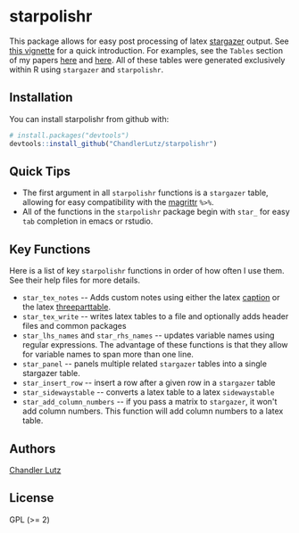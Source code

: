 
<!-- README.md is generated from README.Rmd. Please edit that file -->
starpolishr
===========

This package allows for easy post processing of latex [stargazer](https://cran.r-project.org/web/packages/stargazer/index.html) output. See [this vignette](https://github.com/ChandlerLutz/starpolishr/blob/master/vignettes/pdf/starpolishr-intro.pdf) for a quick introduction. For examples, see the `Tables` section of my papers [here](https://chandlerlutz.github.io/pdf/california-foreclosure-prevention-laws.pdf) and [here](https://chandlerlutz.github.io/pdf/local-labor-markets-canada-us.pdf). All of these tables were generated exclusively within R using `stargazer` and `starpolishr`.

Installation
------------

You can install starpolishr from github with:

``` r
# install.packages("devtools")
devtools::install_github("ChandlerLutz/starpolishr")
```

Quick Tips
----------

-   The first argument in all `starpolishr` functions is a `stargazer` table, allowing for easy compatibility with the [magrittr](https://cran.r-project.org/web/packages/magrittr/index.html) `%>%`.
-   All of the functions in the `starpolishr` package begin with `star_` for easy `tab` completion in emacs or rstudio.

Key Functions
-------------

Here is a list of key `starpolishr` functions in order of how often I use them. See their help files for more details.

-   `star_tex_notes` -- Adds custom notes using either the latex [caption](https://www.ctan.org/pkg/caption) or the latex [threeparttable](https://www.ctan.org/pkg/threeparttable).
-   `star_tex_write` -- writes latex tables to a file and optionally adds header files and common packages
-   `star_lhs_names` and `star_rhs_names` -- updates variable names using regular expressions. The advantage of these functions is that they allow for variable names to span more than one line.
-   `star_panel` -- panels multiple related `stargazer` tables into a single stargazer table.
-   `star_insert_row` -- insert a row after a given row in a `stargazer` table
-   `star_sidewaystable` -- converts a latex table to a latex `sidewaystable`
-   `star_add_column_numbers` -- if you pass a matrix to `stargazer`, it won't add column numbers. This function will add column numbers to a latex table.

Authors
-------

[Chandler Lutz](https://chandlerlutz.github.io/)

License
-------

GPL (&gt;= 2)
